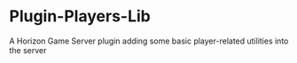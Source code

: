 # Plugin-Players-Lib
A Horizon Game Server plugin adding some basic player-related utilities into the server
